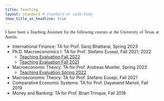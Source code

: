 ```yaml
---
title: Teaching
layout: standard # standard or wide-body
show_title_as_headline: true
---
```


<p style="font-family:Cormorant Garamond;text-align: justify;">I have been a Teaching Assistant for the following courses at the University of Texas at Austin. 

- International Finance: TA for Prof. Saroj Bhattarai, Spring 2023
- Ph.D. Macroeconomics I: TA for Prof. Stefano Eusepi, Fall 2021, 2022
    - [Teaching Evaluation Fall 2022](uploads/Fall2022_TA_Evals.pdf)
    - [Teaching Evaluation Fall 2021](uploads/Fall2021_TA_Evals.pdf)
- Macroeconomic Theory: TA for Prof. Andreas Mueller, Spring 2022
    - [Teaching Evaluation Spring 2022](uploads/Spring2022_TA_Evals.pdf)
- Macroeconomic Theory: TA for Prof. Stefano Eusepi, Fall 2021
- Comparative Economic Systems: TA for Prof. Dayanand Manoli, Fall 2019
- Money and Banking: TA for Prof. Brian Trinque, Fall 2018 </p>
